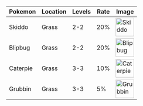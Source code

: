 | Pokemon | Location | Levels | Rate | Image                                  |
|---------|----------|--------|------|----------------------------------------|
| Skiddo  | Grass    | 2-2    | 20%  | <img srcset="https://img.pokemondb.net/sprites/home/skiddo.png 1x, https://img.pokemondb.net/sprites/home/skiddo.png 2x" alt="Skiddo" width="50" height="50">   |
| Blipbug | Grass    | 2-2    | 20%  | <img srcset="https://img.pokemondb.net/sprites/home/blipbug.png 1x, https://img.pokemondb.net/sprites/home/blipbug.png 2x" alt="Blipbug" width="50" height="50">  |
| Caterpie| Grass    | 3-3    | 10%  | <img srcset="https://img.pokemondb.net/sprites/home/caterpie.png 1x, https://img.pokemondb.net/sprites/home/caterpie.png 2x" alt="Caterpie" width="50" height="50"> |
| Grubbin | Grass    | 3-3    | 5%   | <img srcset="https://img.pokemondb.net/sprites/home/grubbin.png 1x, https://img.pokemondb.net/sprites/home/grubbin.png 2x" alt="Grubbin" width="50" height="50">  |
